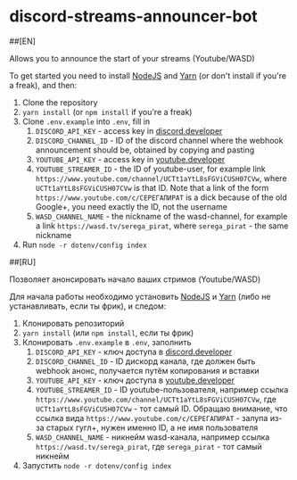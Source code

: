 # discord-streams-announcer-bot

##[EN]

Allows you to announce the start of your streams (Youtube/WASD) 

To get started you need to install [NodeJS](https://nodejs.org/en/) and [Yarn](https://classic.yarnpkg.com/lang/en/docs/install/) (or don't install if you're a freak), and then:

1. Clone the repository
2. `yarn install` (or `npm install` if you're a freak)
3. Clone `.env.example` into `.env`, fill in
    1. `DISCORD_API_KEY` - access key in [discord.developer](https://discord.com/developers/applications)
    2. `DISCORD_CHANNEL_ID` - ID of the discord channel where the webhook announcement should be, obtained by copying and pasting
    3. `YOUTUBE_API_KEY` - access key in [youtube.developer](https://developers.google.com/youtube/v3)
    4. `YOUTUBE_STREAMER_ID` - the ID of youtube-user, for example link `https://www.youtube.com/channel/UCTt1aYtL8sFGViCUSH07CVw`, where `UCTt1aYtL8sFGViCUSH07CVw` is that ID. Note that a link of the form `https://www.youtube.com/c/СЕРЕГАПИРАТ` is a dick because of the old Google+, you need exactly the ID, not the username
    5. `WASD_CHANNEL_NAME` - the nickname of the wasd-channel, for example a link `https://wasd.tv/serega_pirat`, where `serega_pirat` - the same nickname
4. Run `node -r dotenv/config index`

##[RU]

Позволяет анонсировать начало ваших стримов (Youtube/WASD) 

Для начала работы необходимо установить [NodeJS](https://nodejs.org/en/) и [Yarn](https://classic.yarnpkg.com/lang/en/docs/install/) (либо не устанавливать, если ты фрик), и следом:

1. Клонировать репозиторий
2. `yarn install` (или `npm install`, если ты фрик)
3. Клонировать `.env.example` в `.env`, заполнить
    1. `DISCORD_API_KEY` - ключ доступа в [discord.developer](https://discord.com/developers/applications)
    2. `DISCORD_CHANNEL_ID` - ID дискорд канала, где должен быть webhook анонс, получается путём копирования и вставки
    3. `YOUTUBE_API_KEY` - ключ доступа в [youtube.developer](https://developers.google.com/youtube/v3)
    4. `YOUTUBE_STREAMER_ID` - ID youtube-пользователя, например ссылка `https://www.youtube.com/channel/UCTt1aYtL8sFGViCUSH07CVw`, где `UCTt1aYtL8sFGViCUSH07CVw` - тот самый ID. Обращаю внимание, что ссылка вида `https://www.youtube.com/c/СЕРЕГАПИРАТ` - залупа из-за старых гугл+, нужен именно ID, а не имя пользователя
    5. `WASD_CHANNEL_NAME` - никнейм wasd-канала, например ссылка `https://wasd.tv/serega_pirat`, где `serega_pirat` - тот самый никнейм
4. Запустить `node -r dotenv/config index`
